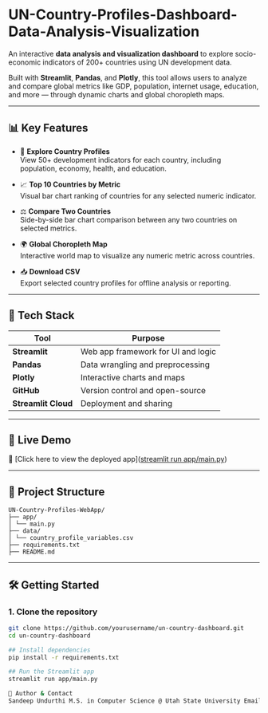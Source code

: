 # UN-Country-Profiles-Dashboard-Data-Analysis-Visualization

An interactive **data analysis and visualization dashboard** to explore socio-economic indicators of 200+ countries using UN development data.

Built with **Streamlit**, **Pandas**, and **Plotly**, this tool allows users to analyze and compare global metrics like GDP, population, internet usage, education, and more — through dynamic charts and global choropleth maps.

---

## 📊 Key Features

- 🔎 **Explore Country Profiles**  
  View 50+ development indicators for each country, including population, economy, health, and education.

- 📈 **Top 10 Countries by Metric**  
  Visual bar chart ranking of countries for any selected numeric indicator.

- ⚖️ **Compare Two Countries**  
  Side-by-side bar chart comparison between any two countries on selected metrics.

- 🌍 **Global Choropleth Map**  
  Interactive world map to visualize any numeric metric across countries.

- 📥 **Download CSV**  
  Export selected country profiles for offline analysis or reporting.

---

## 🧰 Tech Stack

| Tool      | Purpose                         |
|-----------|----------------------------------|
| **Streamlit** | Web app framework for UI and logic |
| **Pandas**    | Data wrangling and preprocessing   |
| **Plotly**    | Interactive charts and maps        |
| **GitHub**    | Version control and open-source    |
| **Streamlit Cloud** | Deployment and sharing        |

---

## 🚀 Live Demo

🔗 [Click here to view the deployed app]([streamlit run app/main.py](https://un-country-profiles-dashboard-data-analysis-visualization-mmki.streamlit.app/))  


---

## 📁 Project Structure
```
UN-Country-Profiles-WebApp/
├── app/
│ └── main.py
├── data/
│ └── country_profile_variables.csv
├── requirements.txt
├── README.md

```

---

## 🛠️ Getting Started

### 1. Clone the repository

```bash
git clone https://github.com/yourusername/un-country-dashboard.git
cd un-country-dashboard

## Install dependencies
pip install -r requirements.txt

## Run the Streamlit app
streamlit run app/main.py

🧠 Author & Contact
Sandeep Undurthi M.S. in Computer Science @ Utah State University Email: [sandy.undurthi@gmail.com] GitHub: https://github.com/sandeepundurthi

